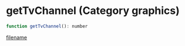 # getTvChannel (Category graphics)

```js
function getTvChannel(): number
```

[filename](getTvChannel_m.md ':include')